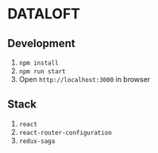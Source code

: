 # DATALOFT 

## Development
1. ``` npm install ```
2. ``` npm run start ``` <br>
3. Open ```http://localhost:3000``` in browser

## Stack
1. ```react```
2. ```react-router-configuration```
3. ```redux-saga```